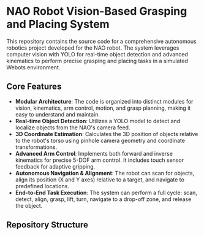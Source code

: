 # NAO Robot Vision-Based Grasping and Placing System

This repository contains the source code for a comprehensive autonomous robotics project developed for the NAO robot. The system leverages computer vision with YOLO for real-time object detection and advanced kinematics to perform precise grasping and placing tasks in a simulated Webots environment.

## Core Features

* **Modular Architecture**: The code is organized into distinct modules for vision, kinematics, arm control, motion, and grasp planning, making it easy to understand and maintain.
* **Real-time Object Detection**: Utilizes a YOLO model to detect and localize objects from the NAO's camera feed.
* **3D Coordinate Estimation**: Calculates the 3D position of objects relative to the robot's torso using pinhole camera geometry and coordinate transformations.
* **Advanced Arm Control**: Implements both forward and inverse kinematics for precise 5-DOF arm control. It includes touch sensor feedback for adaptive gripping.
* **Autonomous Navigation & Alignment**: The robot can scan for objects, align its position (X and Y axes) relative to a target, and navigate to predefined locations.
* **End-to-End Task Execution**: The system can perform a full cycle: scan, detect, align, grasp, lift, turn, navigate to a drop-off zone, and release the object.

## Repository Structure
